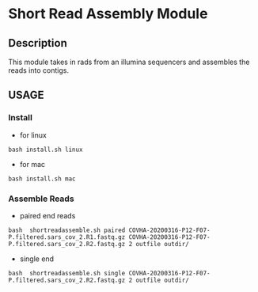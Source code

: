 # Short Read Assembly Module

## Description
This module takes in rads from an illumina sequencers and assembles the reads
into contigs. 

## USAGE

### Install

* for linux
```
bash install.sh linux
```

* for mac
```
bash install.sh mac
```

### Assemble Reads

* paired end reads
```
bash  shortreadassemble.sh paired COVHA-20200316-P12-F07-P.filtered.sars_cov_2.R1.fastq.gz COVHA-20200316-P12-F07-P.filtered.sars_cov_2.R2.fastq.gz 2 outfile outdir/
```

* single end
```
bash  shortreadassemble.sh single COVHA-20200316-P12-F07-P.filtered.sars_cov_2.R2.fastq.gz 2 outfile outdir/
```


